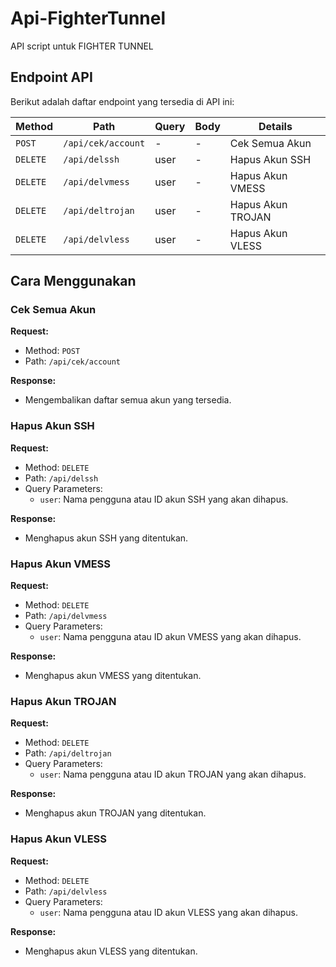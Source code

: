 # Api-FighterTunnel

API script untuk FIGHTER TUNNEL

## Endpoint API

Berikut adalah daftar endpoint yang tersedia di API ini:

| Method   | Path                 | Query            | Body             | Details                                |
|----------|----------------------|------------------|------------------|----------------------------------------|
| `POST`   | `/api/cek/account`   | -                | -                | Cek Semua Akun                         |
| `DELETE` | `/api/delssh`        | user             | -                | Hapus Akun SSH                         |
| `DELETE` | `/api/delvmess`      | user             | -                | Hapus Akun VMESS                       |
| `DELETE` | `/api/deltrojan`     | user             | -                | Hapus Akun TROJAN                      |
| `DELETE` | `/api/delvless`      | user             | -                | Hapus Akun VLESS                       |

## Cara Menggunakan

### Cek Semua Akun
**Request:**
- Method: `POST`
- Path: `/api/cek/account`

**Response:**
- Mengembalikan daftar semua akun yang tersedia.

### Hapus Akun SSH
**Request:**
- Method: `DELETE`
- Path: `/api/delssh`
- Query Parameters:
  - `user`: Nama pengguna atau ID akun SSH yang akan dihapus.

**Response:**
- Menghapus akun SSH yang ditentukan.

### Hapus Akun VMESS
**Request:**
- Method: `DELETE`
- Path: `/api/delvmess`
- Query Parameters:
  - `user`: Nama pengguna atau ID akun VMESS yang akan dihapus.

**Response:**
- Menghapus akun VMESS yang ditentukan.

### Hapus Akun TROJAN
**Request:**
- Method: `DELETE`
- Path: `/api/deltrojan`
- Query Parameters:
  - `user`: Nama pengguna atau ID akun TROJAN yang akan dihapus.

**Response:**
- Menghapus akun TROJAN yang ditentukan.

### Hapus Akun VLESS
**Request:**
- Method: `DELETE`
- Path: `/api/delvless`
- Query Parameters:
  - `user`: Nama pengguna atau ID akun VLESS yang akan dihapus.

**Response:**
- Menghapus akun VLESS yang ditentukan.
